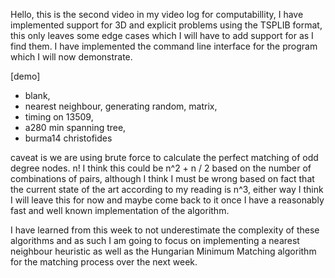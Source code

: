 Hello, this is the second video in my video log for computabillity, I have implemented support for 3D and explicit problems using the TSPLIB format, this only leaves some edge cases which I will have to add support for as I find them. I have implemented the command line interface for the program which I will now demonstrate.

[demo] 
- blank,
- nearest neighbour, generating random, matrix,
- timing on 13509,
- a280 min spanning tree,
- burma14 christofides 

caveat is we are using brute force to calculate the perfect matching of odd degree nodes. n! I think this could be n^2 + n / 2 based on the number of combinations of pairs, although I think I must be wrong based on fact that the current state of the art according to my reading is n^3, either way I think I will leave this for now and maybe come back to it once I have a reasonably fast and well known implementation of the algorithm.

I have learned from this week to not underestimate the complexity of these algorithms and as such I am going to focus on implementing a nearest neighbour heuristic as well as the Hungarian Minimum Matching algorithm for the matching process over the next week.